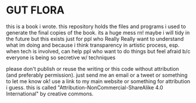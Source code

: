 # GUT FLORA
this is a book i wrote. this repository holds the files and programs i used to generate the final copies of the book. its a huge mess rn! maybe i will tidy in the future but this exists just for ppl who Really Really want to understand what im doing and because i think transparency in artistic process, esp. when tech is involved, can help ppl who want to do things but feel afraid b/c everyone is being so secretive w/ techniques

please don't publish or reuse the writing or this code without attribution (and preferably permission). just send me an email or a tweet or something to let me know ok! use a link to my main website or something for attribution i guess. this is called "Attribution-NonCommercial-ShareAlike 4.0 International" by creative commons.

